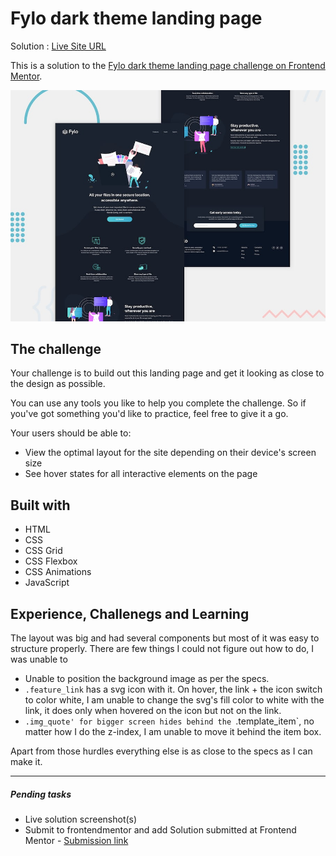 # Fylo dark theme landing page

Solution : [Live Site URL](https://frontend-mentor-challenges-ecru.vercel.app/fylo-dark-theme-landing-page/)

This is a solution to the [Fylo dark theme landing page challenge on Frontend Mentor](https://www.frontendmentor.io/challenges/fylo-dark-theme-landing-page-5ca5f2d21e82137ec91a50fd).

![Design preview for the Fylo dark theme landing page challenge](./design/desktop-preview.jpg)


## The challenge

Your challenge is to build out this landing page and get it looking as close to the design as possible.

You can use any tools you like to help you complete the challenge. So if you've got something you'd like to practice, feel free to give it a go.

Your users should be able to: 

- View the optimal layout for the site depending on their device's screen size
- See hover states for all interactive elements on the page

## Built with

- HTML
- CSS
- CSS Grid
- CSS Flexbox
- CSS Animations
- JavaScript

## Experience, Challenegs and Learning

The layout was big  and had several components but most of it was easy to structure properly. 
There are few things I could not figure out how to do, I was unable to 
  - Unable to position the background image as per the specs. 
  - `.feature_link` has a svg icon with it. On hover, the link + the icon switch to color white, I am unable to change the svg's fill color to white with the link, it does only when hovered on the icon but not on the link. 
  - `.img_quote' for bigger screen hides behind the `.template_item`, no matter how I do the z-index, I am unable to move it behind the item box. 

Apart from those hurdles everything else is as close to the specs as I can make it. 

---
##### Pending tasks

- Live solution screenshot(s)
- Submit to frontendmentor and add Solution submitted  at Frontend Mentor - [Submission link]()